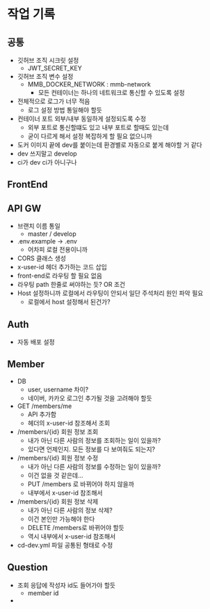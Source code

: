 # 작업 기록

## 공통

- 깃허브 조직 시크릿 설정
  - JWT_SECRET_KEY
- 깃허브 조직 변수 설정
  - MMB_DOCKER_NETWORK : mmb-network
    - 모든 컨테이너는 하나의 네트워크로 통신할 수 있도록 설정
- 전체적으로 로그가 너무 적음
  - 로그 설정 방법 통일해야 할듯
- 컨테이너 포트 외부/내부 동일하게 설정되도록 수정
  - 외부 포트로 통신할떄도 있고 내부 포트로 할때도 있는데
  - 굳이 다르게 해서 설정 복잡하게 할 필요 없으니까
- 도커 이미지 끝에 dev를 붙이는데 환경별로 자동으로 붙게 해야할 거 같다
- dev 쓰지말고 develop
- ci가 dev ci가 아니구나

## FrontEnd

## API GW

- 브랜치 이름 통일
    - master / develop
- .env.example -> .env
    - 어차피 로컬 전용이니까
- CORS 클래스 생성
- x-user-id 헤더 추가하는 코드 삽입
- front-end로 라우팅 할 필요 없음
- 라우팅 path 한줄로 써야하는 듯? OR 조건
- Host 설정하니까 로컬에서 라우팅이 안되서 일단 주석처리 원인 파악 필요
  - 로컬에서 host 설정해서 된건가?

## Auth

- 자동 배포 설정

## Member

- DB
  - user, username 차이?
  - 네이버, 카카오 로그인 추가될 것을 고려해야 할듯
- GET /members/me
  - API 추가함
  - 헤더의 x-user-id 참조해서 조회 
- /members/{id}	회원 정보 조회
  - 내가 아닌 다른 사람의 정보를 조회하는 일이 있을까?
  - 있다면 언제인지. 모든 정보를 다 보여줘도 되는지?
- /members/{id}	회원 정보 수정
  - 내가 아닌 다른 사람의 정보를 수정하는 일이 있을까?
  - 이건 없을 것 같은데...
  - PUT /members 로 바뀌어야 하지 않을까
  - 내부에서 x-user-id 참조해서
- /members/{id}	회원 정보 삭제
  - 내가 아닌 다른 사람의 정보 삭제?
  - 이건 본인만 가능해야 한다
  - DELETE /members로 바뀌어야 할듯 
  - 역시 내부에서 x-user-id 참조해서
- cd-dev.yml 파일 공통된 형태로 수정

## Question

- 조회 응답에 작성자 id도 들어가야 할듯
  - member id
- 
